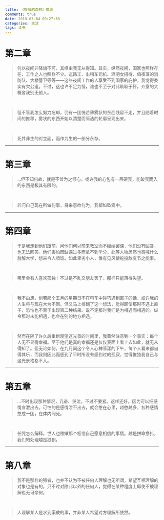 ```yaml
---
title: 《挪威的森林》摘录
comments: true
date: 2018-03-04 09:27:30
categories: 生活
tags: 读书
---
```


# 第二章

> 何以夜间非降旗不可、其缘由我无从得知。其实，纵然夜间，国家也照样存在，工作之人也照样不少。巡路工、出租车司机、酒吧女招待、值夜班的消防队、大楼警卫等等——这些夜间工作的人享受不到国家的庇护，我觉得委实有欠公道。不过，这也许不足为怪，谁也不至于对此耿耿于怀。介意的大概舍我别无他人。

<br />

> 但不管我怎么努力忘却，仍有一团恍若薄雾状的东西残留不走，并且随着时间的推移，雾状的东西开始以清楚而简洁的轮廓呈现出来。

<br />

> 死并非生的对立面，而作为生的一部分永存。

---

# 第三章

> ...但不知何故，就是不曾为之倾心。或许我的心包有一层硬壳，能破壳而入的东西是极其有限的。

<br />

> 若问自己现在所做何事，将来意欲何为，我都如坠雾中。

---

# 第四章

> 于是我走到他们跟前，问他们何以前来教室而不继续罢课，他们没有回答，也无法回答。他们害怕因缺课过多而拿不到学分。此等人物居然也高喊什么肢解大学，想来令人喷饭。如此卑劣小人，惟有见风使舵投敌变节之能事。

<br />

> 哪里会有人喜欢孤独！不过是不乱交朋友罢了。那样只能落得失望。

<br />

> 我不由想，倘若那个五月的星期日不在电车中碰巧遇到直子的话，或许我的人生将与现在大为不同。但又马上推翻了这一想法，觉得即使那时不遇上直子，恐怕也不至于出现第二种结果。说不定那时我们是为相遇而相遇的。纵令那时未能相遇，也会在别的地方相遇。

<br />

> 然而在隔了许久后重新观望这光景的时间里，我蓦然注意到一个事实：每个人无不显得幸福。至于他们是真的幸福还是仅仅表面上看上去如此，就无从得知了。但无论如何，在九月间这个令人心神荡漾的下午，每个人看来都自得其乐，而我则因此而感到了平时所没有感到过的孤寂，觉得惟独我自己与这光景格格不入。

---

# 第五章

> ...不时出现那种情况，亢奋、哭泣。不过不要紧。这样还好，因为可以把感情宣泄出去。可怕的是感情泄不出去，就会憋在心里，越憋越多，各种感情憋成一团，在体内闷死。

<br />

> 任凭怎么解释，世人也稚嫩那个相信自己愿意相信的事情。越是拼命挣扎，我们的处理越是狼狈。

---

# 第八章

> 我不是那样的强者，也并不认为不被任何人理解也无所谓，希望互相理解的对象也是有的。只不过对除此以外的任何人，觉得在某种程度上即使不被理解也无可奈何。

<br />

> 人理解某人是水到渠成的事，并非某人希望对方理解所使然。

<br />
